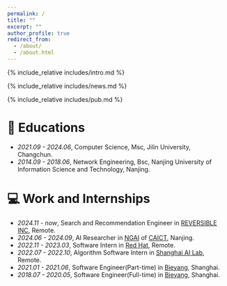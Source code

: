 ```yaml
---
permalink: /
title: ""
excerpt: ""
author_profile: true
redirect_from: 
  - /about/
  - /about.html
---
```


<span class='anchor' id='about-me'></span>
{% include_relative includes/intro.md %}

{% include_relative includes/news.md %}

{% include_relative includes/pub.md %}

# 📖 Educations
- *2021.09 - 2024.06*, Computer Science, Msc, Jilin University, Changchun.
- *2014.09 - 2018.06*, Network Engineering, Bsc, Nanjing University of Information Science and Technology, Nanjing.

# 💻 Work and Internships
- *2024.11 - now*, Search and Recommendation Engineer in [REVERSIBLE INC](https://www.reversible.com), Remote.
- *2024.06 - 2024.09*, AI Researcher in [NGAI](https://www.ngai.ac.cn) of [CAICT](http://www.caict.ac.cn), Nanjing.
- *2022.11 - 2023.03*, Software Intern in [Red Hat](https://www.redhat.com/en), Remote.
- *2022.07 - 2022.10*, Algorithm Software Intern in [Shanghai AI Lab](https://www.shlab.org.cn), Remote.
- *2021.01 - 2021.06*, Software Engineer(Part-time) in [Bieyang](https://www.bieyangapp.com), Shanghai.
- *2018.07 - 2020.05*, Software Engineer(Full-time) in [Bieyang](https://www.bieyangapp.com), Shanghai.